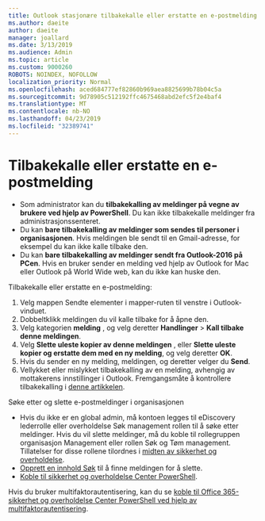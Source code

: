 ```yaml
---
title: Outlook stasjonære tilbakekalle eller erstatte en e-postmelding
ms.author: daeite
author: daeite
manager: joallard
ms.date: 3/13/2019
ms.audience: Admin
ms.topic: article
ms.custom: 9000260
ROBOTS: NOINDEX, NOFOLLOW
localization_priority: Normal
ms.openlocfilehash: aced684777ef82860b969aea8825699b78b04c5a
ms.sourcegitcommit: 9d78905c512192ffc4675468abd2efc5f2e4baf4
ms.translationtype: MT
ms.contentlocale: nb-NO
ms.lasthandoff: 04/23/2019
ms.locfileid: "32389741"
---
```

# <a name="recall-or-replace-an-email-message"></a>Tilbakekalle eller erstatte en e-postmelding

- Som administrator kan du **tilbakekalling av meldinger på vegne av brukere ved hjelp av PowerShell**. Du kan ikke tilbakekalle meldinger fra administrasjonssenteret.
- Du kan **bare tilbakekalling av meldinger som sendes til personer i organisasjonen**. Hvis meldingen ble sendt til en Gmail-adresse, for eksempel du kan ikke kalle tilbake den.
- Du kan **bare tilbakekalling av meldinger sendt fra Outlook-2016 på PCen**. Hvis en bruker sender en melding ved hjelp av Outlook for Mac eller Outlook på World Wide web, kan du ikke kan huske den.

Tilbakekalle eller erstatte en e-postmelding:

1. Velg mappen Sendte elementer i mapper-ruten til venstre i Outlook-vinduet.
1. Dobbeltklikk meldingen du vil kalle tilbake for å åpne den.
1. Velg kategorien **melding** , og velg deretter **Handlinger** > **Kall tilbake denne meldingen**.
1. Velg **Slette uleste kopier av denne meldingen** , eller **Slette uleste kopier og erstatte dem med en ny melding**, og velg deretter **OK**.
1. Hvis du sender en ny melding, meldingen, og deretter velger du **Send**.
1. Vellykket eller mislykket tilbakekalling av en melding, avhengig av mottakerens innstillinger i Outlook. Fremgangsmåte å kontrollere tilbakekalling i [denne artikkelen](https://support.office.com/article/35027f88-d655-4554-b4f8-6c0729a723a0).

Søke etter og slette e-postmeldinger i organisasjonen

- Hvis du ikke er en global admin, må kontoen legges til eDiscovery lederrolle eller overholdelse Søk management rollen til å søke etter meldinger. Hvis du vil slette meldinger, må du koble til rollegruppen organisasjon Management eller rollen Søk og Tøm management. Tillatelser for disse rollene tilordnes i [midten av sikkerhet og overholdelse](https://go.microsoft.com/fwlink/?linkid=2083731).
- [Opprett en innhold Søk](https://docs.microsoft.com/office365/securitycompliance/content-search) til å finne meldingen for å slette.
- [Koble til sikkerhet og overholdelse Center PowerShell](https://docs.microsoft.com/powershell/exchange/office-365-scc/connect-to-scc-powershell/connect-to-scc-powershell?view=exchange-ps).

Hvis du bruker multifaktorautentisering, kan du se [koble til Office 365-sikkerhet og overholdelse Center PowerShell ved hjelp av multifaktorautentisering](https://docs.microsoft.com/powershell/exchange/office-365-scc/connect-to-scc-powershell/mfa-connect-to-scc-powershell?view=exchange-ps).